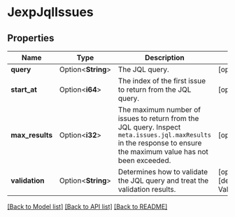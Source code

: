 # JexpJqlIssues

## Properties

Name | Type | Description | Notes
------------ | ------------- | ------------- | -------------
**query** | Option<**String**> | The JQL query. | [optional]
**start_at** | Option<**i64**> | The index of the first issue to return from the JQL query. | [optional]
**max_results** | Option<**i32**> | The maximum number of issues to return from the JQL query. Inspect `meta.issues.jql.maxResults` in the response to ensure the maximum value has not been exceeded. | [optional]
**validation** | Option<**String**> | Determines how to validate the JQL query and treat the validation results. | [optional][default to Validation_Strict]

[[Back to Model list]](../README.md#documentation-for-models) [[Back to API list]](../README.md#documentation-for-api-endpoints) [[Back to README]](../README.md)


